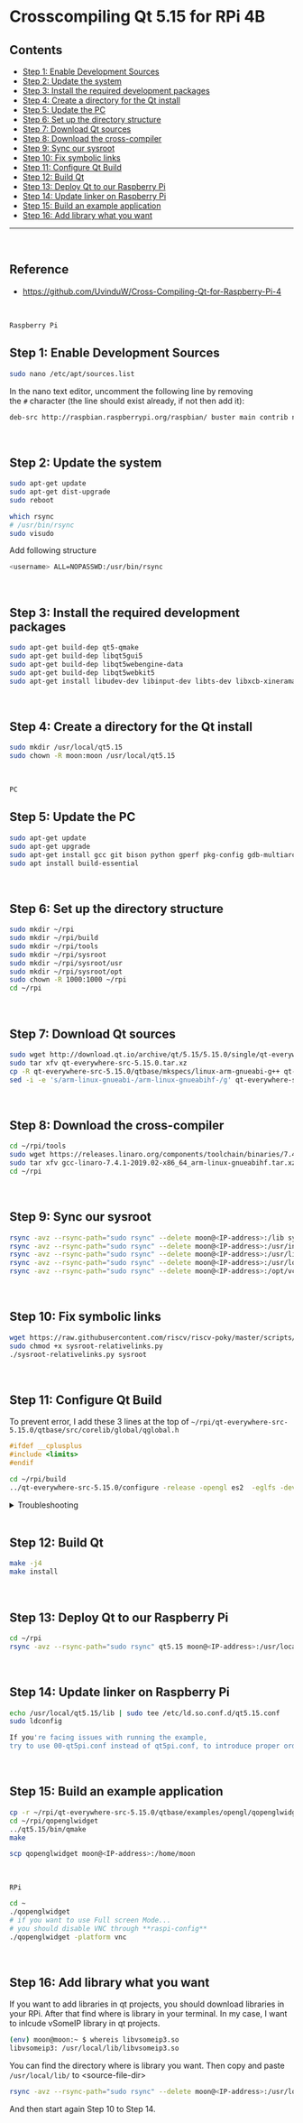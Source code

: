 # Crosscompiling Qt 5.15 for RPi 4B

## Contents    
- [Step 1: Enable Development Sources](#step-1-enable-development-sources)
- [Step 2: Update the system](#step-2-update-the-system)
- [Step 3: Install the required development packages](#step-3-install-the-required-development-packages)
- [Step 4: Create a directory for the Qt install](#step-4-create-a-directory-for-the-qt-install)
- [Step 5: Update the PC](#step-5-update-the-pc)
- [Step 6: Set up the directory structure](#step-6-set-up-the-directory-structure)
- [Step 7: Download Qt sources](#step-7-download-qt-sources)
- [Step 8: Download the cross-compiler](#step-8-download-the-cross-compiler)
- [Step 9: Sync our sysroot](#step-9-sync-our-sysroot)
- [Step 10: Fix symbolic links](#step-10-fix-symbolic-links)
- [Step 11: Configure Qt Build](#step-11-configure-qt-build)
- [Step 12: Build Qt](#step-12-build-qt)
- [Step 13: Deploy Qt to our Raspberry Pi](#step-13-deploy-qt-to-our-raspberry-pi)
- [Step 14: Update linker on Raspberry Pi](#step-14-update-linker-on-raspberry-pi)
- [Step 15: Build an example application](#step-15-build-an-example-application)
- [Step 16: Add library what you want](#step-16-add-library-what-you-want)

---

<br/>

## Reference
- https://github.com/UvinduW/Cross-Compiling-Qt-for-Raspberry-Pi-4

<br/>


`Raspberry Pi`

## Step 1: Enable Development Sources

```bash
sudo nano /etc/apt/sources.list
```

In the nano text editor, uncomment the following line by removing the `#` character (the line should exist already, if not then add it):

```bash
deb-src http://raspbian.raspberrypi.org/raspbian/ buster main contrib non-free rpi
```

<br/>

## Step 2: Update the system

```bash
sudo apt-get update
sudo apt-get dist-upgrade
sudo reboot
```

```bash
which rsync
# /usr/bin/rsync
sudo visudo
```

Add following structure

```bash
<username> ALL=NOPASSWD:/usr/bin/rsync
```

<br/>

## Step 3: Install the required development packages

```bash
sudo apt-get build-dep qt5-qmake
sudo apt-get build-dep libqt5gui5
sudo apt-get build-dep libqt5webengine-data
sudo apt-get build-dep libqt5webkit5
sudo apt-get install libudev-dev libinput-dev libts-dev libxcb-xinerama0-dev libxcb-xinerama0 gdbserver
```

<br/>

## Step 4: Create a directory for the Qt install

```bash
sudo mkdir /usr/local/qt5.15
sudo chown -R moon:moon /usr/local/qt5.15
```

<br/>

`PC`
## Step 5: Update the PC

```bash
sudo apt-get update
sudo apt-get upgrade
sudo apt-get install gcc git bison python gperf pkg-config gdb-multiarch
sudo apt install build-essential
```

<br/>

## Step 6: Set up the directory structure

```bash
sudo mkdir ~/rpi
sudo mkdir ~/rpi/build
sudo mkdir ~/rpi/tools
sudo mkdir ~/rpi/sysroot
sudo mkdir ~/rpi/sysroot/usr
sudo mkdir ~/rpi/sysroot/opt
sudo chown -R 1000:1000 ~/rpi
cd ~/rpi
```

<br/>

## Step 7: Download Qt sources

```bash
sudo wget http://download.qt.io/archive/qt/5.15/5.15.0/single/qt-everywhere-src-5.15.0.tar.xz
sudo tar xfv qt-everywhere-src-5.15.0.tar.xz
cp -R qt-everywhere-src-5.15.0/qtbase/mkspecs/linux-arm-gnueabi-g++ qt-everywhere-src-5.15.0/qtbase/mkspecs/linux-arm-gnueabihf-g++
sed -i -e 's/arm-linux-gnueabi-/arm-linux-gnueabihf-/g' qt-everywhere-src-5.15.0/qtbase/mkspecs/linux-arm-gnueabihf-g++/qmake.conf
```

<br/>

## Step 8: Download the cross-compiler

```bash
cd ~/rpi/tools
sudo wget https://releases.linaro.org/components/toolchain/binaries/7.4-2019.02/arm-linux-gnueabihf/gcc-linaro-7.4.1-2019.02-x86_64_arm-linux-gnueabihf.tar.xz
sudo tar xfv gcc-linaro-7.4.1-2019.02-x86_64_arm-linux-gnueabihf.tar.xz
cd ~/rpi
```

<br/>

## Step 9: Sync our sysroot

```bash
rsync -avz --rsync-path="sudo rsync" --delete moon@<IP-address>:/lib sysroot
rsync -avz --rsync-path="sudo rsync" --delete moon@<IP-address>:/usr/include sysroot/usr
rsync -avz --rsync-path="sudo rsync" --delete moon@<IP-address>:/usr/lib sysroot/usr
rsync -avz --rsync-path="sudo rsync" --delete moon@<IP-address>:/usr/local/qt5.15 sysroot/usr/local
rsync -avz --rsync-path="sudo rsync" --delete moon@<IP-address>:/opt/vc sysroot/opt
```

<br/>

## Step 10: Fix symbolic links

```bash
wget https://raw.githubusercontent.com/riscv/riscv-poky/master/scripts/sysroot-relativelinks.py
sudo chmod +x sysroot-relativelinks.py
./sysroot-relativelinks.py sysroot
```
<br/>

## Step 11: Configure Qt Build
To prevent error, I add these 3 lines at the top of `~/rpi/qt-everywhere-src-5.15.0/qtbase/src/corelib/global/qglobal.h`
```c++
#ifdef __cplusplus
#include <limits>
#endif
```

```bash
cd ~/rpi/build
../qt-everywhere-src-5.15.0/configure -release -opengl es2  -eglfs -device linux-rasp-pi4-v3d-g++ -device-option CROSS_COMPILE=~/rpi/tools/gcc-linaro-7.4.1-2019.02-x86_64_arm-linux-gnueabihf/bin/arm-linux-gnueabihf- -sysroot ~/rpi/sysroot -prefix /usr/local/qt5.15 -extprefix ~/rpi/qt5.15 -opensource -confirm-license -skip qtscript -skip qtwayland -skip qtwebengine -nomake tests -make libs -pkg-config -no-use-gold-linker -v -recheck
```
<details>
<summary>Troubleshooting</summary>
    
```bash
(base) seame-three@seamethree-ThinkPad-P14s-Gen-2a:~/rpi/build$ ../qt-everywhere-src-5.15.0/configure -release -opengl es2  -eglfs -device linux-rasp-pi4-v3d-g++ -device-option CROSS_COMPILE=~/rpi/tools/gcc-linaro-7.4.1-2019.02-x86_64_arm-linux-gnueabihf/bin/arm-linux-gnueabihf- -sysroot ~/rpi/sysroot -prefix /usr/local/qt5.15 -extprefix ~/rpi/qt5.15 -opensource -confirm-license -skip qtscript -skip qtwayland -skip qtwebengine -nomake tests -make libs -pkg-config -no-use-gold-linker -v -recheck
+ cd qtbase
+ /home/seame-three/rpi/qt-everywhere-src-5.15.0/qtbase/configure -top-level -release -opengl es2 -eglfs -device linux-rasp-pi4-v3d-g++ -device-option CROSS_COMPILE=/home/seame-three/rpi/tools/gcc-linaro-7.4.1-2019.02-x86_64_arm-linux-gnueabihf/bin/arm-linux-gnueabihf- -sysroot /home/seame-three/rpi/sysroot -prefix /usr/local/qt5.15 -extprefix /home/seame-three/rpi/qt5.15 -opensource -confirm-license -skip qtscript -skip qtwayland -skip qtwebengine -nomake tests -make libs -pkg-config -no-use-gold-linker -v -recheck
Performing shadow build...
Preparing build tree...
Creating qmake...
g++ -c -o qutfcodec.o   -std=c++11 -ffunction-sections -fdata-sections -g -g  -I/home/seame-three/rpi/qt-everywhere-src-5.15.0/qtbase/qmake -I/home/seame-three/rpi/qt-everywhere-src-5.15.0/qtbase/qmake/library -I/home/seame-three/rpi/qt-everywhere-src-5.15.0/qtbase/qmake/generators -I/home/seame-three/rpi/qt-everywhere-src-5.15.0/qtbase/src/3rdparty/tinycbor/src -I/home/seame-three/rpi/qt-everywhere-src-5.15.0/qtbase/qmake/generators/unix -I/home/seame-three/rpi/qt-everywhere-src-5.15.0/qtbase/qmake/generators/win32 -I/home/seame-three/rpi/qt-everywhere-src-5.15.0/qtbase/qmake/generators/mac -I/home/seame-three/rpi/qt-everywhere-src-5.15.0/qtbase/include -I/home/seame-three/rpi/qt-everywhere-src-5.15.0/qtbase/include/QtCore -I/home/seame-three/rpi/qt-everywhere-src-5.15.0/qtbase/include/QtCore/5.15.0 -I/home/seame-three/rpi/qt-everywhere-src-5.15.0/qtbase/include/QtCore/5.15.0/QtCore -I../src/corelib/global -I/home/seame-three/rpi/qt-everywhere-src-5.15.0/qtbase/mkspecs/linux-g++ -DQT_VERSION_STR=\"5.15.0\" -DQT_VERSION_MAJOR=5 -DQT_VERSION_MINOR=15 -DQT_VERSION_PATCH=0 -DQT_BUILD_QMAKE -DQT_BOOTSTRAPPED -DPROEVALUATOR_FULL -DQT_NO_FOREACH /home/seame-three/rpi/qt-everywhere-src-5.15.0/qtbase/src/corelib/codecs/qutfcodec.cpp
In file included from /home/seame-three/rpi/qt-everywhere-src-5.15.0/qtbase/include/QtCore/qfloat16.h:1,
                 from /home/seame-three/rpi/qt-everywhere-src-5.15.0/qtbase/include/QtCore/../../src/corelib/global/qendian.h:44,
                 from /home/seame-three/rpi/qt-everywhere-src-5.15.0/qtbase/include/QtCore/qendian.h:1,
                 from /home/seame-three/rpi/qt-everywhere-src-5.15.0/qtbase/src/corelib/codecs/qutfcodec.cpp:43:
/home/seame-three/rpi/qt-everywhere-src-5.15.0/qtbase/include/QtCore/../../src/corelib/global/qfloat16.h:300:7: error: ‘numeric_limits’ is not a class template
  300 | class numeric_limits<QT_PREPEND_NAMESPACE(qfloat16)> : public numeric_limits<float>
      |       ^~~~~~~~~~~~~~
/home/seame-three/rpi/qt-everywhere-src-5.15.0/qtbase/include/QtCore/../../src/corelib/global/qfloat16.h:300:77: error: expected template-name before ‘<’ token
  300 | class numeric_limits<QT_PREPEND_NAMESPACE(qfloat16)> : public numeric_limits<float>
      |                                                                             ^
/home/seame-three/rpi/qt-everywhere-src-5.15.0/qtbase/include/QtCore/../../src/corelib/global/qfloat16.h:300:77: error: expected ‘{’ before ‘<’ token
/home/seame-three/rpi/qt-everywhere-src-5.15.0/qtbase/include/QtCore/../../src/corelib/global/qfloat16.h:344:18: error: ‘numeric_limits’ is not a class template
  344 | template<> class numeric_limits<const QT_PREPEND_NAMESPACE(qfloat16)>
      |                  ^~~~~~~~~~~~~~
/home/seame-three/rpi/qt-everywhere-src-5.15.0/qtbase/include/QtCore/../../src/corelib/global/qfloat16.h:344:69: error: ‘std::numeric_limits’ is not a template
  344 | template<> class numeric_limits<const QT_PREPEND_NAMESPACE(qfloat16)>
      |                                                                     ^
/home/seame-three/rpi/qt-everywhere-src-5.15.0/qtbase/include/QtCore/../../src/corelib/global/qfloat16.h:300:7: note: previous declaration here
  300 | class numeric_limits<QT_PREPEND_NAMESPACE(qfloat16)> : public numeric_limits<float>
      |       ^~~~~~~~~~~~~~
/home/seame-three/rpi/qt-everywhere-src-5.15.0/qtbase/include/QtCore/../../src/corelib/global/qfloat16.h:345:28: error: expected template-name before ‘<’ token
  345 |     : public numeric_limits<QT_PREPEND_NAMESPACE(qfloat16)> {};
      |                            ^
/home/seame-three/rpi/qt-everywhere-src-5.15.0/qtbase/include/QtCore/../../src/corelib/global/qfloat16.h:346:18: error: ‘numeric_limits’ is not a class template
  346 | template<> class numeric_limits<volatile QT_PREPEND_NAMESPACE(qfloat16)>
      |                  ^~~~~~~~~~~~~~
/home/seame-three/rpi/qt-everywhere-src-5.15.0/qtbase/include/QtCore/../../src/corelib/global/qfloat16.h:346:72: error: ‘std::numeric_limits’ is not a template
  346 | template<> class numeric_limits<volatile QT_PREPEND_NAMESPACE(qfloat16)>
      |                                                                        ^
/home/seame-three/rpi/qt-everywhere-src-5.15.0/qtbase/include/QtCore/../../src/corelib/global/qfloat16.h:300:7: note: previous declaration here
  300 | class numeric_limits<QT_PREPEND_NAMESPACE(qfloat16)> : public numeric_limits<float>
      |       ^~~~~~~~~~~~~~
/home/seame-three/rpi/qt-everywhere-src-5.15.0/qtbase/include/QtCore/../../src/corelib/global/qfloat16.h:347:28: error: expected template-name before ‘<’ token
  347 |     : public numeric_limits<QT_PREPEND_NAMESPACE(qfloat16)> {};
      |                            ^
/home/seame-three/rpi/qt-everywhere-src-5.15.0/qtbase/include/QtCore/../../src/corelib/global/qfloat16.h:348:18: error: ‘numeric_limits’ is not a class template
  348 | template<> class numeric_limits<const volatile QT_PREPEND_NAMESPACE(qfloat16)>
      |                  ^~~~~~~~~~~~~~
/home/seame-three/rpi/qt-everywhere-src-5.15.0/qtbase/include/QtCore/../../src/corelib/global/qfloat16.h:348:78: error: ‘std::numeric_limits’ is not a template
  348 | template<> class numeric_limits<const volatile QT_PREPEND_NAMESPACE(qfloat16)>
      |                                                                              ^
/home/seame-three/rpi/qt-everywhere-src-5.15.0/qtbase/include/QtCore/../../src/corelib/global/qfloat16.h:300:7: note: previous declaration here
  300 | class numeric_limits<QT_PREPEND_NAMESPACE(qfloat16)> : public numeric_limits<float>
      |       ^~~~~~~~~~~~~~
/home/seame-three/rpi/qt-everywhere-src-5.15.0/qtbase/include/QtCore/../../src/corelib/global/qfloat16.h:349:28: error: expected template-name before ‘<’ token
  349 |     : public numeric_limits<QT_PREPEND_NAMESPACE(qfloat16)> {};
      |                            ^
In file included from /home/seame-three/rpi/qt-everywhere-src-5.15.0/qtbase/include/QtCore/qendian.h:1,
                 from /home/seame-three/rpi/qt-everywhere-src-5.15.0/qtbase/src/corelib/codecs/qutfcodec.cpp:43:
/home/seame-three/rpi/qt-everywhere-src-5.15.0/qtbase/include/QtCore/../../src/corelib/global/qendian.h: In static member function ‘static constexpr QSpecialInteger<S> QSpecialInteger<S>::max()’:
/home/seame-three/rpi/qt-everywhere-src-5.15.0/qtbase/include/QtCore/../../src/corelib/global/qendian.h:331:30: error: ‘std::numeric_limits’ is not a template
  331 |     { return QSpecialInteger(std::numeric_limits<T>::max()); }
      |                              ^~~
/home/seame-three/rpi/qt-everywhere-src-5.15.0/qtbase/include/QtCore/../../src/corelib/global/qendian.h:331:54: error: incomplete type ‘std::numeric_limits’ used in nested name specifier
  331 |     { return QSpecialInteger(std::numeric_limits<T>::max()); }
      |                                                      ^~~
/home/seame-three/rpi/qt-everywhere-src-5.15.0/qtbase/include/QtCore/../../src/corelib/global/qendian.h: In static member function ‘static constexpr QSpecialInteger<S> QSpecialInteger<S>::min()’:
/home/seame-three/rpi/qt-everywhere-src-5.15.0/qtbase/include/QtCore/../../src/corelib/global/qendian.h:333:30: error: ‘std::numeric_limits’ is not a template
  333 |     { return QSpecialInteger(std::numeric_limits<T>::min()); }
      |                              ^~~
/home/seame-three/rpi/qt-everywhere-src-5.15.0/qtbase/include/QtCore/../../src/corelib/global/qendian.h:333:54: error: incomplete type ‘std::numeric_limits’ used in nested name specifier
  333 |     { return QSpecialInteger(std::numeric_limits<T>::min()); }
      |                                                      ^~~
gmake: *** [Makefile:383: qutfcodec.o] Error 1
```
    
```bash
(base) seame-three@seamethree-ThinkPad-P14s-Gen-2a:~/rpi/build$ g++ --version
g++ (Ubuntu 11.2.0-19ubuntu1) 11.2.0
Copyright (C) 2021 Free Software Foundation, Inc.
This is free software; see the source for copying conditions.  There is NO
warranty; not even for MERCHANTABILITY or FITNESS FOR A PARTICULAR PURPOSE.
```
    
For me the following solution works to build both Qt5 ant Qt6 with GCC 11: I add these 3 lines at the top of qtbase/src/corelib/global/`qglobal.h` :
    
```bash
#ifdef __cplusplus
#include <limits>
#endif
```
    
If you have any issues, before running configure again, delete the current contents with the following command (save a copy of config log first if you need to):
    
```bash
rm -rf *
```

</details>

<br/>

## Step 12: Build Qt

```bash
make -j4
make install
```

<br/>

## Step 13: Deploy Qt to our Raspberry Pi

```bash
cd ~/rpi
rsync -avz --rsync-path="sudo rsync" qt5.15 moon@<IP-address>:/usr/local
```

<br/>

## Step 14: Update linker on Raspberry Pi

```bash
echo /usr/local/qt5.15/lib | sudo tee /etc/ld.so.conf.d/qt5.15.conf
sudo ldconfig
```

```bash
If you're facing issues with running the example, 
try to use 00-qt5pi.conf instead of qt5pi.conf, to introduce proper order.
```

<br/>

## Step 15: Build an example application

```bash
cp -r ~/rpi/qt-everywhere-src-5.15.0/qtbase/examples/opengl/qopenglwidget ~/rpi/
cd ~/rpi/qopenglwidget
../qt5.15/bin/qmake
make
```

```bash
scp qopenglwidget moon@<IP-address>:/home/moon
```

<br/>

`RPi`

```bash
cd ~
./qopenglwidget
# if you want to use Full screen Mode...
# you should disable VNC through **raspi-config**
./qopenglwidget -platform vnc
```

<br/>

## Step 16: Add library what you want
If you want to add libraries in qt projects, you should download libraries in your RPi. After that find where is library in your terminal. In my case, I want to inlcude vSomeIP library in qt projects.

```bash
(env) moon@moon:~ $ whereis libvsomeip3.so
libvsomeip3: /usr/local/lib/libvsomeip3.so
```

You can find the directory where is library you want. Then copy and paste `/usr/local/lib/` to \<source-file-dir>

```bash
rsync -avz --rsync-path="sudo rsync" --delete moon@<IP-address>:/usr/local/lib/ sysroot/usr/local
```

And then start again Step 10 to Step 14.